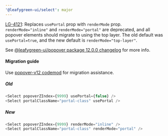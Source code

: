 ```yaml
---
'@leafygreen-ui/select': major
---
```


[LG-4121](https://jira.mongodb.org/browse/LG-4121): Replaces `usePortal` prop with `renderMode` prop. `renderMode="inline"` and `renderMode="portal"` are deprecated, and all popover elements should migrate to using the top layer. The old default was `usePortal=true`, and the new default is `renderMode="top-layer"`. 

See [@leafygreen-ui/popover package 12.0.0 changelog](https://github.com/mongodb/leafygreen-ui/blob/main/packages/popover/CHANGELOG.md#1200) for more info.

#### Migration guide

Use [popover-v12 codemod](https://github.com/mongodb/leafygreen-ui/tree/main/tools/codemods#popover-v12) for migration assistance.

##### Old
```js
<Select popoverZIndex={9999} usePortal={false} />
<Select portalClassName="portal-class" usePortal />
```

##### New
```js
<Select popoverZIndex={9999} renderMode="inline" />
<Select portalClassName="portal-class" renderMode="portal" />
```
